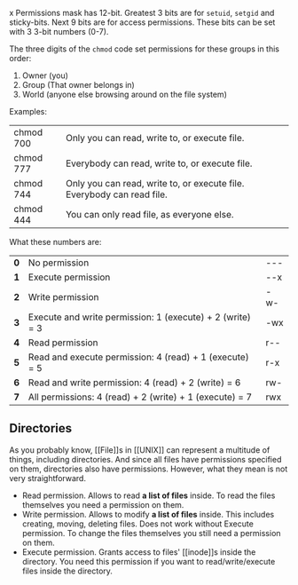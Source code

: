 x
Permissions mask has 12-bit. Greatest 3 bits are for `setuid`, `setgid` and sticky-bits. Next 9 bits are for access permissions. These bits can be set with 3 3-bit numbers (0-7).

The three digits of the `chmod` code set permissions for these groups in this order:
1. Owner (you)
2. Group (That owner belongs in)
3. World (anyone else browsing around on the file system)

Examples:

|   |   |
|---|---|
|chmod 700|Only you can read, write to, or execute file.|
|chmod 777|Everybody can read, write to, or execute file.|
|chmod 744|Only you can read, write to, or execute file. Everybody can read file.|
|chmod 444|You can only read file, as everyone else.|


What these numbers are:

| |                                                          |   |
|-|----------------------------------------------------------|---|
|**0**| No permission                                            |---|
|**1**| Execute permission                                       |--x|
|**2**| Write permission                                         |-w-|
|**3**| Execute and write permission: 1 (execute) + 2 (write) = 3|-wx|
|**4**| Read permission                                          |r--|
|**5**| Read and execute permission: 4 (read) + 1 (execute) = 5  |r-x|
|**6**| Read and write permission: 4 (read) + 2 (write) = 6      |rw-|
|**7**| All permissions: 4 (read) + 2 (write) + 1 (execute) = 7  |rwx|

## Directories
As you probably know, [[File]]s in [[UNIX]] can represent a multitude of things, including directories. And since all files have permissions specified on them, directories also have permissions. However, what they mean is not very straightforward.
- Read permission. Allows to read **a list of files** inside. To read the files themselves you need a permission on them.
- Write permission. Allows to modify **a list of files** inside. This includes creating, moving, deleting files. Does not work without Execute permission. To change the files themselves you still need a permission on them.
- Execute permission. Grants access to files' [[inode]]s inside the directory. You need this permission if you want to read/write/execute files inside the directory. 